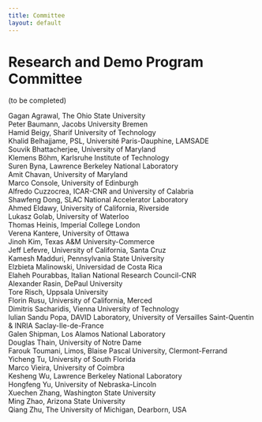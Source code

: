 ```yaml
---
title: Committee
layout: default
---
```



# Research and Demo Program Committee

(to be completed)

Gagan Agrawal, The Ohio State University   
Peter Baumann, Jacobs University Bremen   
Hamid Beigy, Sharif University of Technology   
Khalid Belhajjame, PSL, Université Paris-Dauphine, LAMSADE   
Souvik Bhattacherjee, University of Maryland   
Klemens Böhm, Karlsruhe Institute of Technology   
Suren Byna, Lawrence Berkeley National Laboratory  
Amit Chavan, University of Maryland   
Marco Console, University of Edinburgh   
Alfredo Cuzzocrea, ICAR-CNR and University of Calabria   
Shawfeng Dong, SLAC National Accelerator Laboratory   
Ahmed Eldawy, University of California, Riverside   
Lukasz Golab, University of Waterloo   
Thomas Heinis, Imperial College London   
Verena Kantere, University of Ottawa   
Jinoh Kim, Texas A&M University-Commerce   
Jeff Lefevre, University of California, Santa Cruz   
Kamesh Madduri, Pennsylvania State University  
Elzbieta Malinowski, Universidad de Costa Rica   
Elaheh Pourabbas, Italian National Research Council-CNR   
Alexander Rasin, DePaul University   
Tore Risch, Uppsala University   
Florin Rusu, University of California, Merced   
Dimitris Sacharidis, Vienna University of Technology   
Iulian Sandu Popa, DAVID Laboratory, University of Versailles Saint-Quentin & INRIA Saclay-Ile-de-France   
Galen Shipman, Los Alamos National Laboratory   
Douglas Thain, University of Notre Dame   
Farouk Toumani, Limos, Blaise Pascal University, Clermont-Ferrand   
Yicheng Tu, University of South Florida   
Marco Vieira, University of Coimbra   
Kesheng Wu, Lawrence Berkeley National Laboratory   
Hongfeng Yu, University of Nebraska-Lincoln   
Xuechen Zhang, Washington State University   
Ming Zhao, Arizona State University   
Qiang Zhu, The University of Michigan, Dearborn, USA  


